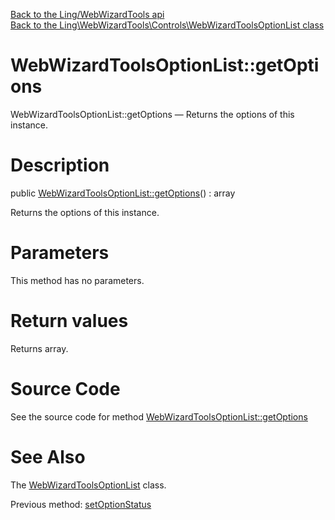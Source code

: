 [Back to the Ling/WebWizardTools api](https://github.com/lingtalfi/WebWizardTools/blob/master/doc/api/Ling/WebWizardTools.md)<br>
[Back to the Ling\WebWizardTools\Controls\WebWizardToolsOptionList class](https://github.com/lingtalfi/WebWizardTools/blob/master/doc/api/Ling/WebWizardTools/Controls/WebWizardToolsOptionList.md)


WebWizardToolsOptionList::getOptions
================



WebWizardToolsOptionList::getOptions — Returns the options of this instance.




Description
================


public [WebWizardToolsOptionList::getOptions](https://github.com/lingtalfi/WebWizardTools/blob/master/doc/api/Ling/WebWizardTools/Controls/WebWizardToolsOptionList/getOptions.md)() : array




Returns the options of this instance.




Parameters
================

This method has no parameters.


Return values
================

Returns array.








Source Code
===========
See the source code for method [WebWizardToolsOptionList::getOptions](https://github.com/lingtalfi/WebWizardTools/blob/master/Controls/WebWizardToolsOptionList.php#L79-L82)


See Also
================

The [WebWizardToolsOptionList](https://github.com/lingtalfi/WebWizardTools/blob/master/doc/api/Ling/WebWizardTools/Controls/WebWizardToolsOptionList.md) class.

Previous method: [setOptionStatus](https://github.com/lingtalfi/WebWizardTools/blob/master/doc/api/Ling/WebWizardTools/Controls/WebWizardToolsOptionList/setOptionStatus.md)<br>

